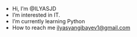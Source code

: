 - Hi, I’m @ILYASJD
- I’m interested in IT.
- I’m currently learning Python
- How to reach me ilyasyangibayev1@gmail.com

<!---
ILYASJD/ILYASJD is a ✨ special ✨ repository because its `README.md` (this file) appears on your GitHub profile.
You can click the Preview link to take a look at your changes.
--->
